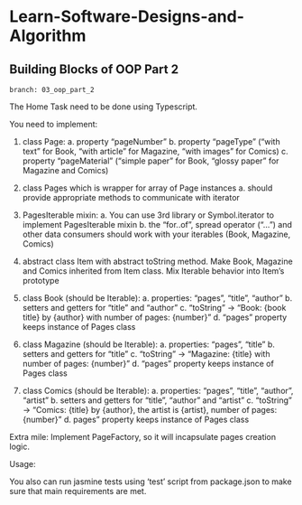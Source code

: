 # Learn-Software-Designs-and-Algorithm

## Building Blocks of OOP Part 2  
```
branch: 03_oop_part_2
```

The Home Task need to be done using Typescript.

You need to implement:
1.	class Page:
a.	property “pageNumber”
b.	property “pageType” (“with text” for Book, “with article” for Magazine, “with images” for Comics)
c.	property “pageMaterial” (“simple paper” for Book, “glossy paper” for Magazine and Comics)

2.	class Pages which is wrapper for array of Page instances
a.	should provide appropriate methods to communicate with iterator

3.	PagesIterable mixin:
a.	You can use 3rd library or Symbol.iterator to implement PagesIterable mixin
b.	the “for..of”, spread operator (“…”) and other data consumers should work with your iterables (Book, Magazine, Comics)

4.	abstract class Item with abstract toString method. Make Book, Magazine and Comics inherited from Item class. Mix Iterable behavior into Item’s prototype 

5.	class Book (should be Iterable):
a.	properties: “pages”, “title”, “author”
b.	setters and getters for “title” and “author”
c.	“toString” -> “Book: {book title} by {author} with number of pages: {number}”
d.	“pages” property keeps instance of Pages class

6.	class Magazine (should be Iterable):
a.	properties: “pages”, “title”
b.	setters and getters for “title”
c.	“toString” -> “Magazine: {title} with number of pages: {number}”
d.	“pages” property keeps instance of Pages class

7.	class Comics (should be Iterable): 
a.	properties: “pages”, “title”, “author”, “artist”
b.	setters and getters for “title”, “author” and “artist”
c.	“toString” -> “Comics: {title} by {author}, the artist is {artist}, number of pages: {number}”
d.	pages” property keeps instance of Pages class

Extra mile:
Implement PageFactory, so it will incapsulate pages creation logic.

Usage:
 

You also can run jasmine tests using ‘test’ script from package.json to make sure that main requirements are met.
